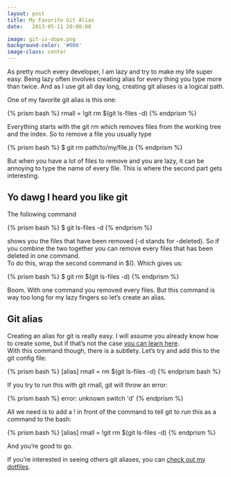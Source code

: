 ```yaml
---
layout: post
title: My Favorite Git Alias
date:   2013-05-11 20:00:00

image: git-is-dope.png
background-color: '#000'
image-class: center
---
```



<p>As pretty much every developer, I am lazy and try to make my life super easy. Being lazy often involves creating alias for every thing you type more than twice. And as I use git all day long, creating git aliases is a logical path.</p>
<p>One of my favorite git alias is this one:</p>
{% prism bash %}
rmall = !git rm $(git ls-files -d)
{% endprism %}

<p>Everything starts with the <span class="inline-code">git rm</span> which removes files from the working tree and the index. So to remove a file you usually type</p>
{% prism bash %}
$ git rm path/to/my/file.js
{% endprism %}
<p>But when you have a lot of files to remove and you are lazy, it can be annoying to type the name of every file. This is where the second part gets interesting.</p>

<h2>Yo dawg I heard you like git</h2>
<p>The following command</p>
{% prism bash %}
$ git ls-files -d
{% endprism %}
<p>shows you the files that have been removed (-d stands for -deleted). So if you combine the two together you can remove every files that has been deleted in one command.
<br>To do this, wrap the second command in <span class="inline-code">$()</span>. Which gives us:</p>
{% prism bash %}
$ git rm $(git ls-files -d)
{% endprism %}
<p>Boom. With one command you removed every files. But this command is way too long for my lazy fingers so let’s create an alias.</p>

<h2>Git alias</h2>
<p>Creating an alias for git is really easy. I will assume you already know how to create some, but if that’s not the case <a target="_blank" href="http://git-scm.com/book/en/Git-Basics-Tips-and-Tricks">you can learn here</a>.
<br>With this command though, there is a subtlety. Let’s try and add this to the git config file:</p>
{% prism bash %}
[alias]
    rmall = rm $(git ls-files -d)
{% endprism bash %}
<p>If you try to run this with <span class="inline-code">git rmall</span>, git will throw an error:</p>
{% prism bash %}
error: unknown switch 'd'
{% endprism %}
<p>All we need is to add a <span class="inline-code">!</span> in front of the command to tell git to run this as a command to the bash:</p>
{% prism bash %}
[alias]
    rmall = !git rm $(git ls-files -d)
{% endprism %}
<p>And you’re good to go.</p>
<p>If you’re interested in seeing others git aliases, you can <a target="_blank" href="https://github.com/romainberger/dotfiles">check out my dotfiles</a>.</p>
